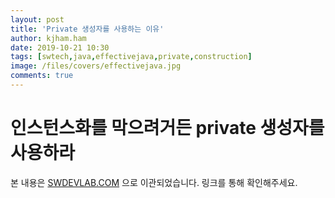 ```yaml
---
layout: post
title: 'Private 생성자를 사용하는 이유'
author: kjham.ham
date: 2019-10-21 10:30
tags: [swtech,java,effectivejava,private,construction]
image: /files/covers/effectivejava.jpg
comments: true
---
```


# 인스턴스화를 막으려거든 private 생성자를 사용하라  

본 내용은 [SWDEVLAB.COM](https://swdevlab.com/76) 으로 이관되었습니다.
링크를 통해 확인해주세요.
